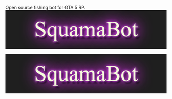 Open source fishing bot for GTA 5 RP.
![Squama](https://github.com/Nechalate/SquamaBot/blob/master/images/squama.png)

<p align="center">
 <img width="600px" src="/images/squama.png" alt="qr"/>
</p>
